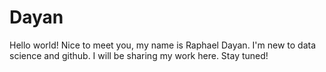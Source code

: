 # Dayan
Hello world!
Nice to meet you, my name is Raphael Dayan.
I'm new to data science and github. I will be sharing my work here.
Stay tuned!
